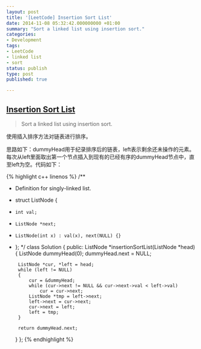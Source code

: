 ```yaml
---
layout: post
title: '[LeetCode] Insertion Sort List'
date: 2014-11-08 05:32:42.000000000 +01:00
summary: "Sort a linked list using insertion sort."
categories:
- Development
tags:
- LeetCode
- linked list
- sort
status: publish
type: post
published: true

---
```


## [Insertion Sort List](https://oj.leetcode.com/problems/insertion-sort-list/)

> Sort a linked list using insertion sort.

使用插入排序方法对链表进行排序。

思路如下：dummyHead用于纪录排序后的链表，left表示剩余还未操作的元素。每次从left里面取出第一个节点插入到现有的已经有序的dummyHead节点中，直至left为空。代码如下：

{% highlight c++ linenos %}
/**
 * Definition for singly-linked list.
 * struct ListNode {
 *     int val;
 *     ListNode *next;
 *     ListNode(int x) : val(x), next(NULL) {}
 * };
 */
class Solution {
public:
    ListNode *insertionSortList(ListNode *head) {
        ListNode dummyHead(0);
        dummyHead.next = NULL;

        ListNode *cur, *left = head;
        while (left != NULL)
        {
            cur = &dummyHead;
            while (cur->next != NULL && cur->next->val < left->val)
                cur = cur->next;
            ListNode *tmp = left->next;
            left->next = cur->next;
            cur->next = left;
            left = tmp;
        }

        return dummyHead.next;
    }
};
{% endhighlight %}